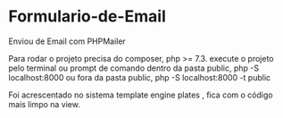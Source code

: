 # Formulario-de-Email
Enviou de Email com PHPMailer

Para rodar o projeto precisa do composer, php >= 7.3.
execute o projeto pelo terminal ou prompt de comando dentro da pasta public,
php -S localhost:8000 ou fora da pasta public, php -S localhost:8000 -t public


Foi acrescentado no sistema template engine plates , fica com o código mais limpo na view.
